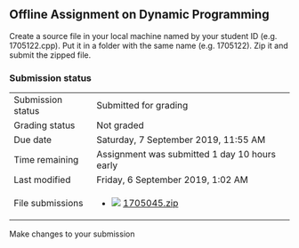<h2>Offline Assignment on Dynamic Programming</h2>Create a source file in your local machine named by your student ID (e.g. 1705122.cpp). Put it in a folder with the same name (e.g. 1705122). Zip it and submit the zipped file. 

<h3>Submission status</h3><table>
<tbody><tr>
<td>Submission status</td>
<td>Submitted for grading</td>
</tr>
<tr>
<td>Grading status</td>
<td>Not graded</td>
</tr>
<tr>
<td>Due date</td>
<td>Saturday, 7 September 2019, 11:55 AM</td>
</tr>
<tr>
<td>Time remaining</td>
<td>Assignment was submitted 1 day 10 hours early</td>
</tr>
<tr>
<td>Last modified</td>
<td>Friday, 6 September 2019, 1:02 AM</td>
</tr>
<tr>
<td>File submissions</td>
<td><ul><li><img src="..%5C..%5C..%5CJanuary%202018%5CCSE102%5CiGraphics%20Offline%20Submission%20Link%20Assignment%5Cfile%5Carchive.png" /> <a href="file%5C1705045.zip">1705045.zip</a> 
</li></ul>

</td>
</tr>

</tbody>
</table>



Make changes to your submission



